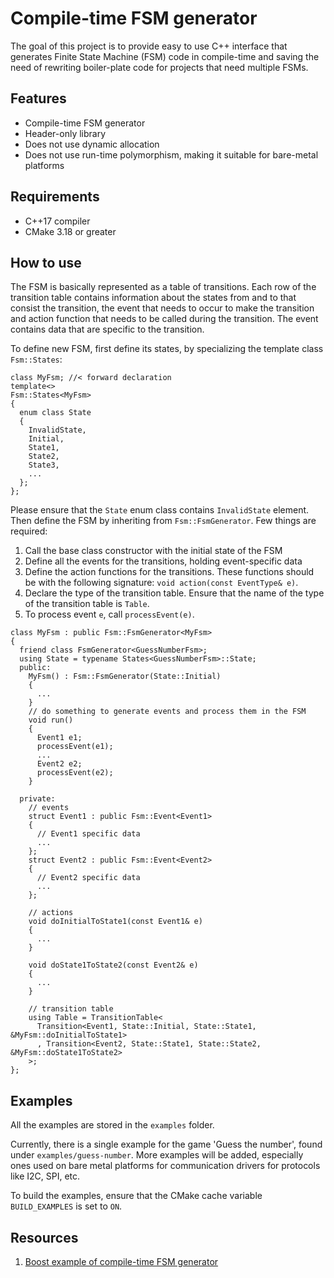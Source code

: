 # Compile-time FSM generator

The goal of this project is to provide easy to use C++ interface that generates Finite State Machine (FSM) code in compile-time and saving the need of rewriting boiler-plate code for projects that need multiple FSMs.

## Features

- Compile-time FSM generator
- Header-only library
- Does not use dynamic allocation
- Does not use run-time polymorphism, making it suitable for bare-metal platforms

## Requirements

- C++17 compiler
- CMake 3.18 or greater

## How to use

The FSM is basically represented as a table of transitions.
Each row of the transition table contains information about the states from and to that consist the transition, the event that needs to occur to make the transition and action function that needs to be called during the transition.
The event contains data that are specific to the transition.

To define new FSM, first define its states, by specializing the template class `Fsm::States`:
```
class MyFsm; //< forward declaration
template<>
Fsm::States<MyFsm>
{
  enum class State
  {
    InvalidState,
    Initial,
    State1,
    State2,
    State3,
    ...
  };
};
```
Please ensure that the `State` enum class contains `InvalidState` element.
Then define the FSM by inheriting from `Fsm::FsmGenerator`.
Few things are required:
1. Call the base class constructor with the initial state of the FSM
2. Define all the events for the transitions, holding event-specific data
3. Define the action functions for the transitions.
These functions should be with the following signature:
`void action(const EventType& e)`.
4. Declare the type of the transition table.
Ensure that the name of the type of the transition table is `Table`.
5. To process event `e`, call `processEvent(e)`.
```
class MyFsm : public Fsm::FsmGenerator<MyFsm>
{
  friend class FsmGenerator<GuessNumberFsm>;
  using State = typename States<GuessNumberFsm>::State;
  public:
    MyFsm() : Fsm::FsmGenerator(State::Initial)
    {
      ...
    }
    // do something to generate events and process them in the FSM
    void run()
    {
      Event1 e1;
      processEvent(e1);
      ...
      Event2 e2;
      processEvent(e2);
    }
  
  private:
    // events
    struct Event1 : public Fsm::Event<Event1>
    {
      // Event1 specific data
      ...
    };
    struct Event2 : public Fsm::Event<Event2>
    {
      // Event2 specific data
      ...
    };

    // actions
    void doInitialToState1(const Event1& e)
    {
      ...
    }

    void doState1ToState2(const Event2& e)
    {
      ...
    }

    // transition table
    using Table = TransitionTable<
      Transition<Event1, State::Initial, State::State1, &MyFsm::doInitialToState1>
      , Transition<Event2, State::State1, State::State2, &MyFsm::doState1ToState2>
    >;
};
```

## Examples

All the examples are stored in the `examples` folder.

Currently, there is a single example for the game 'Guess the number', found under `examples/guess-number`.
More examples will be added, especially ones used on bare metal platforms for communication drivers for protocols like I2C, SPI, etc.

To build the examples, ensure that the CMake cache variable `BUILD_EXAMPLES` is set to `ON`.

## Resources

1. [Boost example of compile-time FSM generator](https://www.boost.org/doc/libs/1_31_0/libs/mpl/doc/paper/html/example.html)
